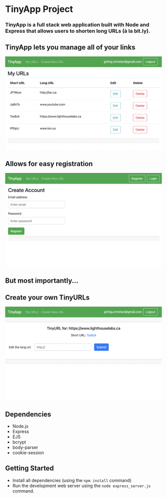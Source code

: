# TinyApp Project

### TinyApp is a full stack web application built with Node and Express that allows users to shorten long URLs (à la bit.ly).


## TinyApp lets you manage all of your links
!["Screenshot of URLs page"](https://github.com/girlingc/tinyapp/blob/main/docs/TinyApp_URLs.png?raw=true)

## Allows for easy registration
!["Screenshot of Register page](https://github.com/girlingc/tinyapp/blob/main/docs/TinyApp_Register.png?raw=true)

## But most importantly... 
## Create your own TinyURLs
!["Screenshot of New URL page](https://github.com/girlingc/tinyapp/blob/main/docs/TinyApp_New.png?raw=true)

## Dependencies

- Node.js
- Express
- EJS
- bcrypt
- body-parser
- cookie-session

## Getting Started

- Install all dependencies (using the `npm install` command)
- Run the development web server using the `node express_server.js` command.
